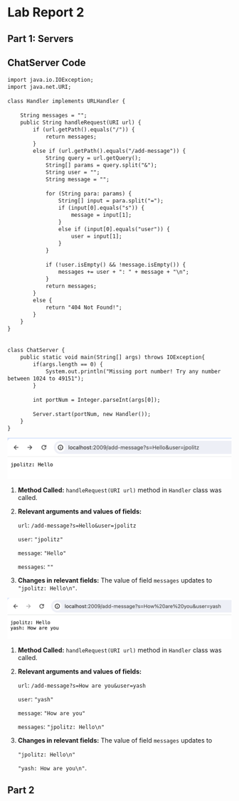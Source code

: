 # Lab Report 2

## Part 1: Servers

ChatServer Code
--------------------------
>
    import java.io.IOException;
    import java.net.URI;
    
    class Handler implements URLHandler {
    
        String messages = "";
        public String handleRequest(URI url) {
            if (url.getPath().equals("/")) {
                return messages;
            }
            else if (url.getPath().equals("/add-message")) {
                String query = url.getQuery();
                String[] params = query.split("&");
                String user = "";
                String message = "";
    
                for (String para: params) {
                    String[] input = para.split("=");
                    if (input[0].equals("s")) {
                        message = input[1];
                    }
                    else if (input[0].equals("user")) {
                        user = input[1];
                    }
                }
    
                if (!user.isEmpty() && !message.isEmpty()) {
                    messages += user + ": " + message + "\n";
                }
                return messages;
            }
            else {
                return "404 Not Found!";
            }
        }
    }
    
    
    class ChatServer {
        public static void main(String[] args) throws IOException{
            if(args.length == 0) {
                System.out.println("Missing port number! Try any number between 1024 to 49151");
            }
            
            int portNum = Integer.parseInt(args[0]);
    
            Server.start(portNum, new Handler());
        }
    }


![Image](part11.png)

1. **Method Called:** `handleRequest(URI url)` method in `Handler` class was called.

2. **Relevant arguments and values of fields:**
   
   `url`: `/add-message?s=Hello&user=jpolitz`
   
   `user`: `"jpolitz"`
   
   `message`: `"Hello"`
   
   `messages`: `""`
   
3. **Changes in relevant fields:**
   The value of field `messages` updates to `"jpolitz: Hello\n"`.


![Image](part12.png)

1. **Method Called:** `handleRequest(URI url)` method in `Handler` class was called.

2. **Relevant arguments and values of fields:**
   
   `url`: `/add-message?s=How are you&user=yash`
   
   `user`: `"yash"`
   
   `message`: `"How are you"`
   
   `messages`: `"jpolitz: Hello\n"`
   
3. **Changes in relevant fields:**
   The value of field `messages` updates to

   `"jpolitz: Hello\n"`
   
   `"yash: How are you\n"`.

## Part 2 
